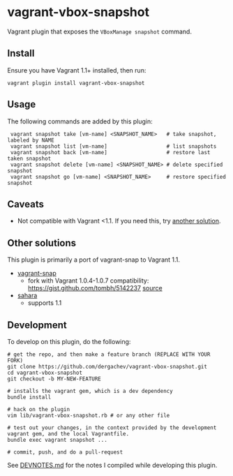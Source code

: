 vagrant-vbox-snapshot
==================================
Vagrant plugin that exposes the `VBoxManage snapshot` command.

## Install

Ensure you have Vagrant 1.1+ installed, then run:

    vagrant plugin install vagrant-vbox-snapshot

## Usage

The following commands are added by this plugin:

     vagrant snapshot take [vm-name] <SNAPSHOT_NAME>   # take snapshot, labeled by NAME
     vagrant snapshot list [vm-name]                   # list snapshots
     vagrant snapshot back [vm-name]                   # restore last taken snapshot
     vagrant snapshot delete [vm-name] <SNAPSHOT_NAME> # delete specified snapshot
     vagrant snapshot go [vm-name] <SNAPSHOT_NAME>     # restore specified snapshot

## Caveats

* Not compatible with Vagrant <1.1. If you need this, try [another solution](#other-solutions).

## Other solutions

This plugin is primarily a port of vagrant-snap to Vagrant 1.1.

* [vagrant-snap](https://github.com/t9md/vagrant-snap)
  - fork with Vagrant 1.0.4-1.0.7 compatibility: https://gist.github.com/tombh/5142237 [source](https://github.com/mitchellh/vagrant/issues/143#issuecomment-14781762)
* [sahara](https://github.com/jedi4ever/sahara)
  - supports 1.1 

## Development

To develop on this plugin, do the following:

```
# get the repo, and then make a feature branch (REPLACE WITH YOUR FORK)
git clone https://github.com/dergachev/vagrant-vbox-snapshot.git
cd vagrant-vbox-snapshot
git checkout -b MY-NEW-FEATURE

# installs the vagrant gem, which is a dev dependency
bundle install 

# hack on the plugin
vim lib/vagrant-vbox-snapshot.rb # or any other file

# test out your changes, in the context provided by the development vagrant gem, and the local Vagrantfile.
bundle exec vagrant snapshot ...

# commit, push, and do a pull-request
```

See [DEVNOTES.md](https://github.com/dergachev/vagrant-vbox-snapshot/blob/master/DEVNOTES.md)
for the notes I compiled while developing this plugin.
